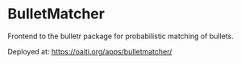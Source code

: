 # BulletMatcher

Frontend to the bulletr package for probabilistic matching of bullets.

Deployed at: https://oaiti.org/apps/bulletmatcher/
